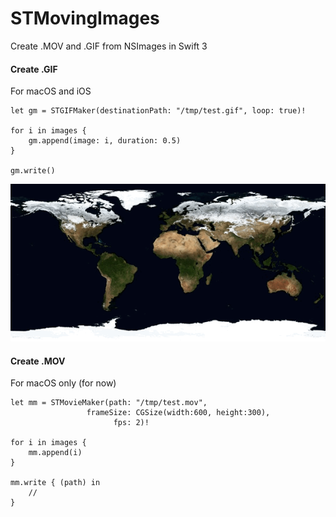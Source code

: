# STMovingImages
Create .MOV and .GIF from NSImages in Swift 3

#### Create .GIF

For macOS and iOS

	let gm = STGIFMaker(destinationPath: "/tmp/test.gif", loop: true)!
	
	for i in images {
	    gm.append(image: i, duration: 0.5)
	}
	
	gm.write()

![Animated GIF in Swift](test.gif "Animated GIF in Swift")

#### Create .MOV

For macOS only (for now)

	let mm = STMovieMaker(path: "/tmp/test.mov",
	                 frameSize: CGSize(width:600, height:300),
                           fps: 2)!
	
	for i in images {
	    mm.append(i)
	}
	
	mm.write { (path) in
	    //
	}
